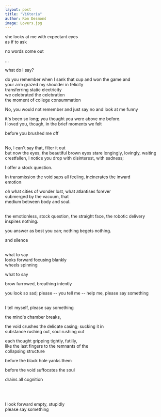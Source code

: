 ```yaml
---
layout: post
title: "ViKtoria"
author: Ron Desmond
image: Lovers.jpg
---
```

she looks at me with expectant eyes<br>
as if to ask

no words come out

...

what do I say?

do you remember when I sank that cup and won the game and<br>
your arm grazed my shoulder in felicity<br>
transferring static electricity<br>
we celebrated the celebration<br>
the moment of college consummation

No, you would not remember and just say no and look at me funny

it's been so long; you thought you were above me before.<br>
I loved you, though, in the brief moments we felt

before you brushed me off

<br>
No, I can't say that, filter it out

<br>
but now the eyes, the beautiful brown eyes stare longingly, lovingly, waiting<br>
crestfallen, I notice you drop with disinterest, with sadness;

I offer a stock question.

In transmission the void saps all feeling, incinerates the inward<br>
emotion

oh what cities of wonder lost, what atlantises forever<br>
submerged by the vacuum, that<br>
medium between body and soul.

<br>
the emotionless, stock question, the straight face, the robotic delivery<br>
inspires nothing.

you answer as best you can; nothing begets nothing.

and silence

<br>
what to say

<br>
looks forward focusing blankly<br>
wheels spinning

what to say

brow furrowed, breathing intently

you look so sad; please -- you tell me -- help me, please say something

<br>
I tell myself, please say something

the mind's chamber breaks,

the void crushes the delicate casing; sucking it in<br>
substance rushing out, soul rushing out

each thought gripping tightly, futilly,<br>
like the last fingers to the remnants of the<br>
collapsing structure

before the black hole yanks them

before the void suffocates the soul

drains all cognition

<br>
<br>
<br>
I look forward empty, stupidly

<br>
please say something
